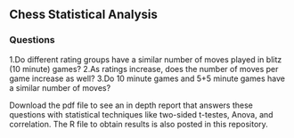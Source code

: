 ## Chess Statistical Analysis

### Questions
1.Do different rating groups have a similar number of moves played in blitz (10 minute) games?
2.As ratings increase, does the number of moves per game increase as well?
3.Do 10 minute games and 5+5 minute games have a similar number of moves?

Download the pdf file to see an in depth report that answers these questions with statistical techniques like two-sided t-testes, Anova, and correlation. The R file to obtain results is also posted in this repository.

